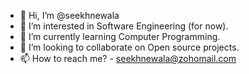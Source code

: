 - 👋 Hi, I’m @seekhnewala
- 👀 I’m interested in Software Engineering (for now).
- 🌱 I’m currently learning Computer Programming.
- 💞️ I’m looking to collaborate on Open source projects.
- 📫 How to reach me? - seekhnewala@zohomail.com


